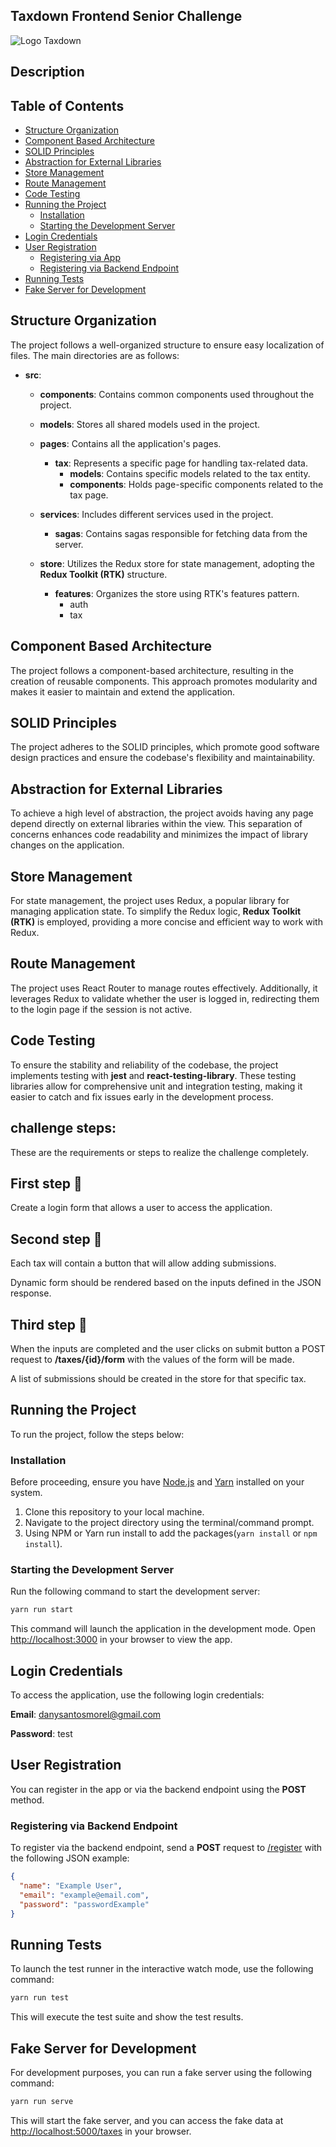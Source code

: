 ## Taxdown Frontend Senior Challenge
![Logo Taxdown](https://github.com/TaxDownAutomation/coding-challenge/raw/master/assets/logo.png)
 
## Description


## Table of Contents

- [Structure Organization](#structure-organization)
- [Component Based Architecture](#component-based-architecture)
- [SOLID Principles](#solid-principles)
- [Abstraction for External Libraries](#abstraction-for-external-libraries)
- [Store Management](#store-management)
- [Route Management](#route-management)
- [Code Testing](#code-testing)
- [Running the Project](#running-the-project)
  - [Installation](#installation)
  - [Starting the Development Server](#starting-the-development-server)
- [Login Credentials](#login-credentials)
- [User Registration](#user-registration)
  - [Registering via App](#registering-via-app)
  - [Registering via Backend Endpoint](#registering-via-backend-endpoint)
- [Running Tests](#running-tests)
- [Fake Server for Development](#fake-server-for-development)

## Structure Organization

The project follows a well-organized structure to ensure easy localization of files. The main directories are as follows:

- **src**:

  - **components**: Contains common components used throughout the project.

  - **models**: Stores all shared models used in the project.

  - **pages**: Contains all the application's pages.
    - **tax**: Represents a specific page for handling tax-related data.
      - **models**: Contains specific models related to the tax entity.
      - **components**: Holds page-specific components related to the tax page.

  - **services**: Includes different services used in the project.
    - **sagas**: Contains sagas responsible for fetching data from the server.

  - **store**: Utilizes the Redux store for state management, adopting the **Redux Toolkit (RTK)** structure.
    - **features**: Organizes the store using RTK's features pattern.
      - auth
      - tax

## Component Based Architecture

The project follows a component-based architecture, resulting in the creation of reusable components. This approach promotes modularity and makes it easier to maintain and extend the application.

## SOLID Principles

The project adheres to the SOLID principles, which promote good software design practices and ensure the codebase's flexibility and maintainability.

## Abstraction for External Libraries

To achieve a high level of abstraction, the project avoids having any page depend directly on external libraries within the view. This separation of concerns enhances code readability and minimizes the impact of library changes on the application.

## Store Management

For state management, the project uses Redux, a popular library for managing application state. To simplify the Redux logic, **Redux Toolkit (RTK)** is employed, providing a more concise and efficient way to work with Redux.

## Route Management

The project uses React Router to manage routes effectively. Additionally, it leverages Redux to validate whether the user is logged in, redirecting them to the login page if the session is not active.

## Code Testing

To ensure the stability and reliability of the codebase, the project implements testing with **jest** and **react-testing-library**. These testing libraries allow for comprehensive unit and integration testing, making it easier to catch and fix issues early in the development process.



## challenge steps:
These are the requirements or steps to realize the challenge completely.


## First step 🥇

Create a login form that allows a user to access the application.

 

## Second step 🥈

Each tax will contain a button that will allow adding submissions.

Dynamic form should be rendered based on the inputs defined in the JSON response.



## Third  step 🥉

When the inputs are completed and the user clicks on submit button a POST request to **/taxes/{id}/form** with the values of the form will be made.

A list of submissions should be created in the store for that specific tax.

 
## Running the Project

To run the project, follow the steps below:

### Installation

Before proceeding, ensure you have [Node.js](https://nodejs.org/) and [Yarn](https://yarnpkg.com/) installed on your system.

1. Clone this repository to your local machine.
2. Navigate to the project directory using the terminal/command prompt.
3. Using NPM or Yarn run install to add the packages(```yarn install``` or  ```npm install```).

### Starting the Development Server

Run the following command to start the development server:

```bash
yarn run start
```

This command will launch the application in the development mode. Open [http://localhost:3000](http://localhost:3000) in your browser to view the app.

## Login Credentials

To access the application, use the following login credentials:

**Email**: danysantosmorel@gmail.com

**Password**: test

## User Registration

You can register in the app or via the backend endpoint using the **POST** method.

### Registering via Backend Endpoint

To register via the backend endpoint, send a **POST** request to [/register](http://localhost:5000/register) with the following JSON example:

```json
{
  "name": "Example User",
  "email": "example@email.com",
  "password": "passwordExample"
}
```

## Running Tests

To launch the test runner in the interactive watch mode, use the following command:

```bash
yarn run test
```

This will execute the test suite and show the test results.

## Fake Server for Development

For development purposes, you can run a fake server using the following command:

```bash
yarn run serve
```

This will start the fake server, and you can access the fake data at [http://localhost:5000/taxes](http://localhost:5000/taxes) in your browser.


